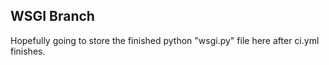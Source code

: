 ## WSGI Branch
Hopefully going to store the finished python "wsgi.py" file here after ci.yml finishes.
